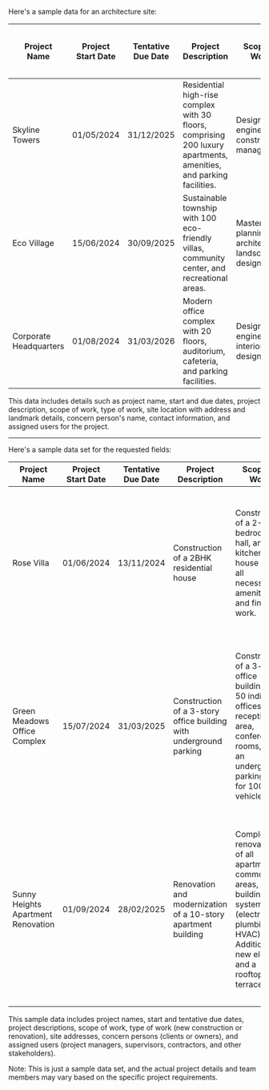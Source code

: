 Here's a sample data for an architecture site:

| Project Name           | Project Start Date | Tentative Due Date | Project Description                                                                                                | Scope of Work                                   | Type of work     | Site Location | Site Address          | Pincode | Flat, House no., Building, Company, Apartment | Area, Street, Sector, Village | Landmark           | Town/City | Landmark          | State       | Concern Person Full Name | Concern Person Mobile Number | Concern Person Email      | Assign Users |
| ---------------------- | ------------------ | ------------------ | ------------------------------------------------------------------------------------------------------------------ | ----------------------------------------------- | ---------------- | ------------- | --------------------- | ------- | --------------------------------------------- | ----------------------------- | ------------------ | --------- | ----------------- | ----------- | ------------------------ | ---------------------------- | ------------------------- | ------------ |
| Skyline Towers         | 01/05/2024         | 31/12/2025         | Residential high-rise complex with 30 floors, comprising 200 luxury apartments, amenities, and parking facilities. | Design, engineering, construction management    | New construction | Urban         | 123 Main Street       | 560001  | Tower A, B                                    | Sector 12                     | Near City Mall     | Bangalore | City Central Park | Karnataka   | John Doe                 | 9876543210                   | john.doe@email.com        | User1, User2 |
| Eco Village            | 15/06/2024         | 30/09/2025         | Sustainable township with 100 eco-friendly villas, community center, and recreational areas.                       | Master planning, architecture, landscape design | New construction | Rural         | Village Road          | 683541  | N/A                                           | Greenvalley Village           | Near Temple        | Thrissur  | Hilltop View      | Kerala      | Jane Smith               | 8765432109                   | jane.smith@email.com      | User3, User4 |
| Corporate Headquarters | 01/08/2024         | 31/03/2026         | Modern office complex with 20 floors, auditorium, cafeteria, and parking facilities.                               | Design, engineering, interior design            | New construction | Urban         | 456 Business District | 400601  | Tower C                                       | Sector 5                      | Near Metro Station | Mumbai    | City Center       | Maharashtra | Michael Johnson          | 7654321098                   | michael.johnson@email.com | User5, User6 |

This data includes details such as project name, start and due dates, project description, scope of work, type of work, site location with address and landmark details, concern person's name, contact information, and assigned users for the project.


----


Here's a sample data set for the requested fields:

| Project Name                       | Project Start Date | Tentative Due Date | Project Description                                                | Scope of Work                                                                                                                                              | Type of work     | Site Address                             | Concern Person                                           | Assign Users                                                                                                                                                           |
| ---------------------------------- | ------------------ | ------------------ | ------------------------------------------------------------------ | ---------------------------------------------------------------------------------------------------------------------------------------------------------- | ---------------- | ---------------------------------------- | -------------------------------------------------------- | ---------------------------------------------------------------------------------------------------------------------------------------------------------------------- |
| Rose Villa                         | 01/06/2024         | 13/11/2024         | Construction of a 2BHK residential house                           | Construction of a 2-bedroom, hall, and kitchen house with all necessary amenities and finishing work.                                                      | New Construction | 123 Oak Street, Cityville, State 12345   | John Doe (Owner)                                         | Jane Smith (Project Manager), Bob Johnson (Site Supervisor), Tom Wilson (Architect), Mike Brown (Electrical Contractor), Sarah Davis (Plumbing Contractor)             |
| Green Meadows Office Complex       | 15/07/2024         | 31/03/2025         | Construction of a 3-story office building with underground parking | Construction of a 3-story office building with 50 individual offices, a reception area, conference rooms, and an underground parking lot for 100 vehicles. | New Construction | 456 Elm Road, Townsville, State 67890    | XYZ Corporation (Client), Alice Taylor (Project Manager) | David Lee (Site Supervisor), Karen Miller (Architect), Robert Clark (Structural Engineer), Emily Wilson (Electrical Contractor), Daniel Anderson (HVAC Contractor)     |
| Sunny Heights Apartment Renovation | 01/09/2024         | 28/02/2025         | Renovation and modernization of a 10-story apartment building      | Complete renovation of all apartments, common areas, and building systems (electrical, plumbing, HVAC). Addition of a new elevator and a rooftop terrace.  | Renovation       | 789 Pine Avenue, Metropolis, State 54321 | Sunrise Realty (Owner), Michael Taylor (Project Manager) | Emma Johnson (Site Supervisor), William Davis (Architect), Sophia Wilson (Interior Designer), James Brown (Electrical Contractor), Oliver Garcia (Plumbing Contractor) |

This sample data includes project names, start and tentative due dates, project descriptions, scope of work, type of work (new construction or renovation), site addresses, concern persons (clients or owners), and assigned users (project managers, supervisors, contractors, and other stakeholders).

Note: This is just a sample data set, and the actual project details and team members may vary based on the specific project requirements.